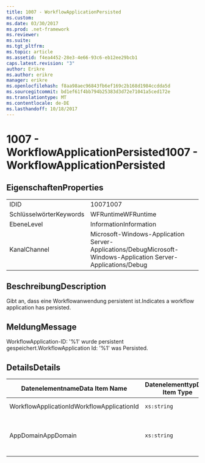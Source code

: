 ```yaml
---
title: 1007 - WorkflowApplicationPersisted
ms.custom: 
ms.date: 03/30/2017
ms.prod: .net-framework
ms.reviewer: 
ms.suite: 
ms.tgt_pltfrm: 
ms.topic: article
ms.assetid: f4ea4452-28e3-4e66-93c6-eb12ee29bcb1
caps.latest.revision: "3"
author: Erikre
ms.author: erikre
manager: erikre
ms.openlocfilehash: f8aa98aec96843fb6ef169c2b168d1984ccdda5d
ms.sourcegitcommit: bd1ef61f4bb794b25383d3d72e71041a5ced172e
ms.translationtype: MT
ms.contentlocale: de-DE
ms.lasthandoff: 10/18/2017
---
```

# <a name="1007---workflowapplicationpersisted"></a><span data-ttu-id="9b1fc-102">1007 - WorkflowApplicationPersisted</span><span class="sxs-lookup"><span data-stu-id="9b1fc-102">1007 - WorkflowApplicationPersisted</span></span>
## <a name="properties"></a><span data-ttu-id="9b1fc-103">Eigenschaften</span><span class="sxs-lookup"><span data-stu-id="9b1fc-103">Properties</span></span>  
  
|||  
|-|-|  
|<span data-ttu-id="9b1fc-104">ID</span><span class="sxs-lookup"><span data-stu-id="9b1fc-104">ID</span></span>|<span data-ttu-id="9b1fc-105">1007</span><span class="sxs-lookup"><span data-stu-id="9b1fc-105">1007</span></span>|  
|<span data-ttu-id="9b1fc-106">Schlüsselwörter</span><span class="sxs-lookup"><span data-stu-id="9b1fc-106">Keywords</span></span>|<span data-ttu-id="9b1fc-107">WFRuntime</span><span class="sxs-lookup"><span data-stu-id="9b1fc-107">WFRuntime</span></span>|  
|<span data-ttu-id="9b1fc-108">Ebene</span><span class="sxs-lookup"><span data-stu-id="9b1fc-108">Level</span></span>|<span data-ttu-id="9b1fc-109">Information</span><span class="sxs-lookup"><span data-stu-id="9b1fc-109">Information</span></span>|  
|<span data-ttu-id="9b1fc-110">Kanal</span><span class="sxs-lookup"><span data-stu-id="9b1fc-110">Channel</span></span>|<span data-ttu-id="9b1fc-111">Microsoft-Windows-Application Server-Applications/Debug</span><span class="sxs-lookup"><span data-stu-id="9b1fc-111">Microsoft-Windows-Application Server-Applications/Debug</span></span>|  
  
## <a name="description"></a><span data-ttu-id="9b1fc-112">Beschreibung</span><span class="sxs-lookup"><span data-stu-id="9b1fc-112">Description</span></span>  
 <span data-ttu-id="9b1fc-113">Gibt an, dass eine Workflowanwendung persistent ist.</span><span class="sxs-lookup"><span data-stu-id="9b1fc-113">Indicates a workflow application has persisted.</span></span>  
  
## <a name="message"></a><span data-ttu-id="9b1fc-114">Meldung</span><span class="sxs-lookup"><span data-stu-id="9b1fc-114">Message</span></span>  
 <span data-ttu-id="9b1fc-115">WorkflowApplication-ID: '%1' wurde persistent gespeichert.</span><span class="sxs-lookup"><span data-stu-id="9b1fc-115">WorkflowApplication Id: '%1' was Persisted.</span></span>  
  
## <a name="details"></a><span data-ttu-id="9b1fc-116">Details</span><span class="sxs-lookup"><span data-stu-id="9b1fc-116">Details</span></span>  
  
|<span data-ttu-id="9b1fc-117">Datenelementname</span><span class="sxs-lookup"><span data-stu-id="9b1fc-117">Data Item Name</span></span>|<span data-ttu-id="9b1fc-118">Datenelementtyp</span><span class="sxs-lookup"><span data-stu-id="9b1fc-118">Data Item Type</span></span>|<span data-ttu-id="9b1fc-119">Beschreibung</span><span class="sxs-lookup"><span data-stu-id="9b1fc-119">Description</span></span>|  
|--------------------|--------------------|-----------------|  
|<span data-ttu-id="9b1fc-120">WorkflowApplicationId</span><span class="sxs-lookup"><span data-stu-id="9b1fc-120">WorkflowApplicationId</span></span>|`xs:string`|<span data-ttu-id="9b1fc-121">Die Workflowanwendungs-ID</span><span class="sxs-lookup"><span data-stu-id="9b1fc-121">The workflow application id</span></span>|  
|<span data-ttu-id="9b1fc-122">AppDomain</span><span class="sxs-lookup"><span data-stu-id="9b1fc-122">AppDomain</span></span>|`xs:string`|<span data-ttu-id="9b1fc-123">Die von AppDomain.CurrentDomain.FriendlyName zurückgegebene Zeichenfolge.</span><span class="sxs-lookup"><span data-stu-id="9b1fc-123">The string returned by AppDomain.CurrentDomain.FriendlyName.</span></span>|
